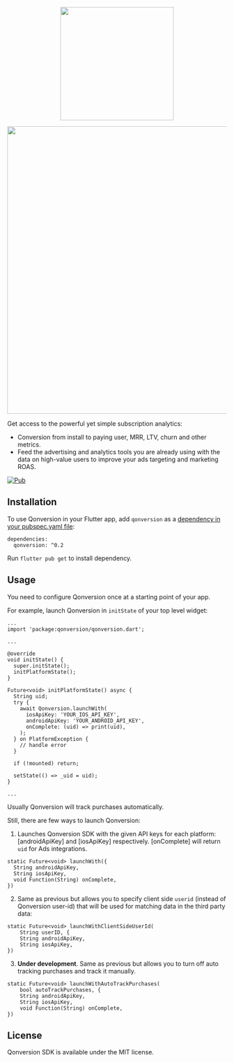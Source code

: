 <p align="center">
     <a href="https://qonversion.io"><img width="260" src="https://qonversion.io/img/brand.svg"></a>
</p>

<p align="center">
     <a href="https://qonversion.io"><img width="660" src="https://qonversion.io/img/illustrations/charts.svg"></a></p>

Get access to the powerful yet simple subscription analytics:
* Conversion from install to paying user, MRR, LTV, churn and other metrics.
* Feed the advertising and analytics tools you are already using with the data on high-value users to improve your ads targeting and marketing ROAS.

[![Pub](https://img.shields.io/pub/v/qonversion.svg)](https://pub.dev/packages/qonversion)

## Installation
To use Qonversion in your Flutter app, add `qonversion` as a [dependency in your pubspec.yaml file](https://flutter.io/platform-plugins/): 

```
dependencies:
  qonversion: ^0.2
```

Run `flutter pub get` to install dependency.

## Usage 
You need to configure Qonversion once at a starting point of your app. 

For example, launch Qonversion in `initState` of your top level widget: 

```
...
import 'package:qonversion/qonversion.dart';

...

@override
void initState() {
  super.initState();
  initPlatformState();
}

Future<void> initPlatformState() async {
  String uid;
  try {
    await Qonversion.launchWith(
      iosApiKey: 'YOUR_IOS_API_KEY',
      androidApiKey: 'YOUR_ANDROID_API_KEY',
      onComplete: (uid) => print(uid),
    );
  } on PlatformException {
    // handle error
  }

  if (!mounted) return;

  setState(() => _uid = uid);
}

...
```

Usually Qonversion will track purchases automatically.

Still, there are few ways to launch Qonversion:

1. Launches Qonversion SDK with the given API keys for each platform: [androidApiKey] and [iosApiKey] respectively.
[onComplete] will return `uid` for Ads integrations.

```subscriptions, basic purchases) automatically.
static Future<void> launchWith({
  String androidApiKey,
  String iosApiKey,
  void Function(String) onComplete,
})
```

2. Same as previous but allows you to specify client side `userid` (instead of Qonversion user-id) that will be used for matching data in the third party data:

```
static Future<void> launchWithClientSideUserId(
    String userID, {
    String androidApiKey,
    String iosApiKey,
})
```

3. **Under development**. Same as previous but allows you to turn off auto tracking purchases and track it manually.

```
static Future<void> launchWithAutoTrackPurchases(
    bool autoTrackPurchases, {
    String androidApiKey,
    String iosApiKey,
    void Function(String) onComplete,
})
```

## License

Qonversion SDK is available under the MIT license.
